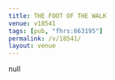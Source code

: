 ```yaml
---
title: THE FOOT OF THE WALK
venue: v18541
tags: [pub, "fhrs:663195"]
permalink: /v/18541/
layout: venue
---
```

null